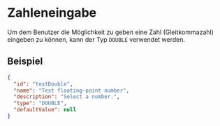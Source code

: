 # Zahleneingabe
Um dem Benutzer die Möglichkeit zu geben eine Zahl (Gleitkommazahl) eingeben zu können, kann der Typ `DOUBLE` verwendet werden. 

## Beispiel

```json
{
  "id": "testDouble",
  "name": "Test floating-point number",
  "description": "Select a number.",
  "type": "DOUBLE",
  "defaultValue": null
}
```